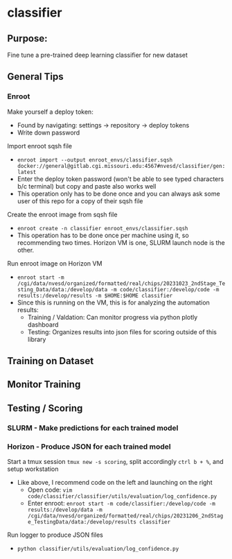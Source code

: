 # classifier

## Purpose:

Fine tune a pre-trained deep learning classifier for new dataset

## General Tips

### Enroot

Make yourself a deploy token: 
- Found by navigating: settings -> repository -> deploy tokens
- Write down password

Import enroot sqsh file 
- `enroot import --output enroot_envs/classifier.sqsh docker://general@gitlab.cgi.missouri.edu:4567#nvesd/classifier/gen:latest`
- Enter the deploy token password (won't be able to see typed characters b/c terminal) but copy and paste also works well
- This operation only has to be done once and you can always ask some user of this repo for a copy of their sqsh file

Create the enroot image from sqsh file
- `enroot create -n classifier enroot_envs/classifier.sqsh`
- This operation has to be done once per machine using it, so recommending two times. Horizon VM is one, SLURM launch node is the other.

Run enroot image on Horizon VM 
- `enroot start -m /cgi/data/nvesd/organized/formatted/real/chips/20231023_2ndStage_Testing_Data/data:/develop/data -m code/classifier:/develop/code -m results:/develop/results -m $HOME:$HOME classifier`
- Since this is running on the VM, this is for analyzing the automation results:
    - Training / Valdation: Can monitor progress via python plotly dashboard 
    - Testing: Organizes results into json files for scoring outside of this library

## Training on Dataset


## Monitor Training


## Testing / Scoring


### SLURM - Make predictions for each trained model


### Horizon - Produce JSON for each trained model

Start a tmux session `tmux new -s scoring`, split accordingly `ctrl b + %`, and setup workstation
- Like above, I recommend code on the left and launching on the right
    - Open code: `vim code/classifier/classifier/utils/evaluation/log_confidence.py`
    - Enter enroot: `enroot start -m code/classifier:/develop/code -m results:/develop/data -m /cgi/data/nvesd/organized/formatted/real/chips/20231206_2ndStage_TestingData/data:/develop/results classifier`

Run logger to produce JSON files 
- `python classifier/utils/evaluation/log_confidence.py`



